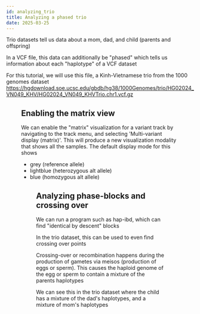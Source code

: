 ```yaml
---
id: analyzing_trio
title: Analyzing a phased trio
date: 2025-03-25
---
```


Trio datasets tell us data about a mom, dad, and child (parents and offspring)

In a VCF file, this data can additionally be "phased" which tells us information
about each "haplotype" of a VCF dataset

For this tutorial, we will use this file, a Kinh-Vietnamese trio from the 1000
genomes dataset
https://hgdownload.soe.ucsc.edu/gbdb/hg38/1000Genomes/trio/HG02024_VN049_KHV/HG02024_VN049_KHVTrio.chr1.vcf.gz

<Figure caption="Initial load of the VCF file, showing simple boxes for each variant" src="/img/trio-basic.png"/>

## Enabling the matrix view

We can enable the "matrix" visualization for a variant track by navigating to
the track menu, and selecting 'Multi-variant display (matrix)'. This will
produce a new visualization modality that shows all the samples. The default
display mode for this shows

- grey (reference allele)
- lightblue (heterozygous alt allele)
- blue (homozygous alt allele)

<Figure caption="Navigating to the track menu, and selecting 'Multi-variant display (matrix) enables all the samples to be given their own row in the view. Each variant is a 'column' in this matrix, and each sample is a 'row'. Black lines connect the variants to their genome position" src="/img/trio-basic.png"/>

## Analyzing phase-blocks and crossing over

We can run a program such as hap-ibd, which can find "identical by descent"
blocks

In the trio dataset, this can be used to even find crossing over points

Crossing-over or recombination happens during the production of gametes via
meisos (production of eggs or sperm). This causes the haploid genome of the egg
or sperm to contain a mixture of the parents haplotypes

We can see this in the trio dataset where the child has a mixture of the dad's
haplotypes, and a mixture of mom's haplotypes

<Figure caption="Figure showing a crossing-over point in both the mother and the father, and how those are a continuous haplotype in the child" src="/img/crossing-over.png"/>
